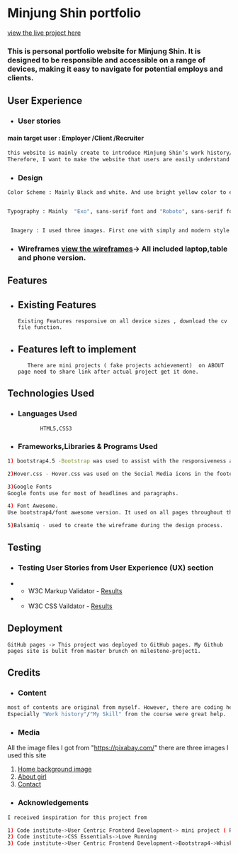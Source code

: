 # Minjung Shin portfolio 

[view the live project here](https://oneday2010.github.io/milestone-project1/) 

### This is personal portfolio website for Minjung Shin. It is designed to be responsible and accessible on a range of devices, making it easy to navigate for potential employs and clients. 

<!-- after project finish, imag screenshot should be here with L/M/S size-->

## User Experience <UX>

* ### User stories

#### main target user : Employer /Client /Recruiter 

```bash
this website is mainly create to introduce Minjung Shin’s work history/skills and general information which will lead to more job opportunity and building personal portfolio.
Therefore, I want to make the website that users are easily understand and catch the information that they look for it. 
```



* ### Design
```bash
Color Scheme : Mainly Black and white. And use bright yellow color to emphasis some of headlines. 


Typography : Mainly  "Exo", sans-serif font and "Roboto", sans-serif font used through out the whole website. I try to make all pages look simple and as same time all the pages have same concept. 


 Imagery : I used three images. First one with simply and modern style laptop, small illustration of girl and programming hands. I tried to all the concepts are related with each pages. 
```
* ### Wireframes [view the wireframes](https://drive.google.com/file/d/1htATzCt2mXrUHSMymdTBS5mMUaec4ySY/view?usp=sharing)-> All included laptop,table and phone version.



## Features


* ## Existing Features

      Existing Features responsive on all device sizes , download the cv file function. 


* ## Features left to implement
         There are mini projects ( fake projects achievement)  on ABOUT page need to share link after actual project get it done. 

## Technologies Used
* ### Languages Used
             HTML5,CSS3

* ### Frameworks,Libraries & Programs Used


```bash
1) bootstrap4.5 -Bootstrap was used to assist with the responsiveness and styling of the website

2)Hover.css - Hover.css was used on the Social Media icons in the footer to add the float transition while being hovered over. 

3)Google Fonts
Google fonts use for most of headlines and paragraphs. 

4) Font Awesome. 
Use bootstrap4/font awesome version. It used on all pages throughout the website to add icons 

5)Balsamiq - used to create the wireframe during the design process.
```


## Testing   <!-- Still need to work on it-->

* ### Testing User Stories from User Experience (UX) section
* * W3C Markup Validator - [Results](https://validator.w3.org/nu/?doc=https%3A%2F%2Foneday2010.github.io%2Fmilestone-project1%2F)
* * W3C CSS Vaildator - [Results](https://jigsaw.w3.org/css-validator/validator?uri=https%3A%2F%2Foneday2010.github.io%2Fmilestone-project1%2F&profile=css3svg&usermedium=all&warning=1&vextwarning=&lang=en)



## Deployment
    GitHub pages -> This project was deployed to GitHub pages. My Github pages site is bulit from master brunch on milestone-project1.

## Credits
* ### Content
```bash
most of contents are original from myself. However, there are coding help from Code institute course User Centric Frontend Development -> resume-miniproject-bootstrap4. 
Especially "Work history"/"My Skill" from the course were great help.  
```


* ### Media

All the image files I got from "https://pixabay.com/"
there are three images I used this site
1) [Home background image]( https://pixabay.com/photos/laptop-desk-workspace-workplace-336373/)
2) [About girl](https://pixabay.com/illustrations/watercolor-portrait-character-girl-1020509/)
3) [Contact](https://pixabay.com/photos/student-typing-keyboard-text-woman-849822/)


* ### Acknowledgements
```bash
I received inspiration for this project from 

1) Code institute->User Centric Frontend Development-> mini project ( Resume)
2) Code institute->CSS Essentials->Love Running
3) Code institute->User Centric Frontend Development->Bootstrap4->Whiskey Drop 


```